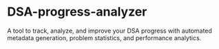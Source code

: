 # DSA-progress-analyzer
A tool to track, analyze, and improve your DSA progress with automated metadata generation, problem statistics, and performance analytics.

